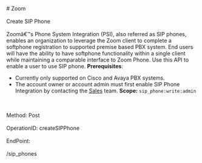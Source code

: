 <br>#     Zoom</br>
<br>Create SIP Phone</br>
<br>Zoomâ€™s Phone System Integration (PSI), also referred as SIP phones, enables an organization to leverage the Zoom client to complete a softphone registration to supported premise based PBX system. End users will have the ability to have softphone functionality within a single client while maintaining a comparable interface to Zoom Phone. Use this API to enable a user to use SIP phone.
**Prerequisites**:
* Currently only supported on Cisco and Avaya PBX systems. 
* The account owner or account admin must first enable SIP Phone Integration by contacting the [Sales](https://zoom.us/contactsales) team. **Scope:** `sip_phone:write:admin`
 

</br>
<br>Method: Post</br>
<br>OperationID: createSIPPhone</br>
<br>EndPoint:</br>
<br>/sip_phones</br>
